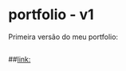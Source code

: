 # portfolio - v1
 Primeira versão do meu portfolio:
 
 <p><img>
 
 ##[link:](https://antoniojonilei.github.io/portfolio/)

